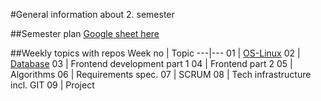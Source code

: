 #General information about 2. semester

##Semester plan
[Google sheet here](https://docs.google.com/spreadsheets/d/122kKwOEszJpmfagH21k-2wGdMJ5C7E-iCTPfpemz50s/edit?usp=sharing)

##Weekly topics with repos
Week no | Topic
---|---
01 | [OS-Linux](https://github.com/cphdat2sem2017-Cos/week01-OS-Linux)
02 | [Database](https://github.com/cphdat2sem2017-Cos/week02-Databases)
03 | Frontend development part 1
04 | Frontend part 2
05 | Algorithms
06 | Requirements spec.
07 | SCRUM
08 | Tech infrastructure incl. GIT
09 | Project


